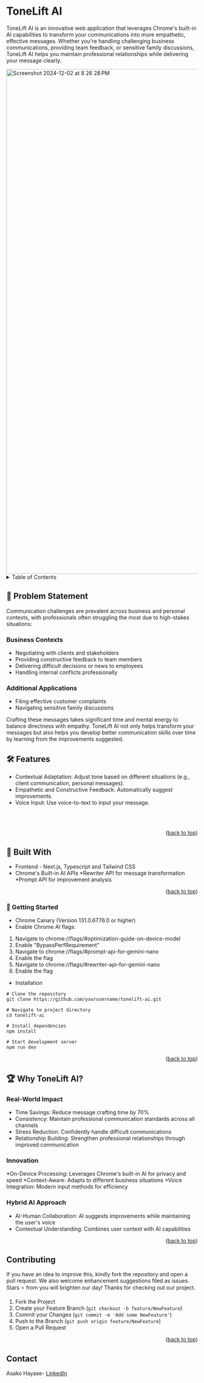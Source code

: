 <a id="readme-top"></a>
<h1> ToneLift AI </h1>

<div align="left">
  <p>
  ToneLift AI is an innovative web application that leverages Chrome's built-in AI capabilities to transform your communications into more empathetic, effective messages. Whether you're handling challenging business communications, providing team feedback, or sensitive family discussions, ToneLift AI helps you maintain professional relationships while delivering your message clearly.
</div>


<img width="1325" alt="Screenshot 2024-12-02 at 8 26 28 PM" src="https://github.com/user-attachments/assets/0624666b-13dc-4fa6-83cc-cb740d9f923c">



<!-- TABLE OF CONTENTS -->
<details>
  <summary>Table of Contents</summary>
  <ol>
    <li><a href="#problem-statement">Problem Statement</a> </li>
    <li><a href="#features">Features</a> </li>
    <li><a href="#built-with">Built With</a></li>
    <li><a href="#getting-started">Getting Started</a></li>
    <li><a href="#contact">Why ToneLift AI</a></li>
    <li><a href="#contributing">Contributing</a></li>
    <li><a href="#contact">Contact</a></li>
  </ol>
</details>



<!-- ABOUT THE PROJECT -->
## 🎯 Problem Statement
Communication challenges are prevalent across business and personal contexts, with professionals often struggling the most due to high-stakes situations:
### Business Contexts

* Negotiating with clients and stakeholders
* Providing constructive feedback to team members
* Delivering difficult decisions or news to employees
* Handling internal conflicts professionally

### Additional Applications

* Filing effective customer complaints
* Navigating sensitive family discussions


Crafting these messages takes significant time and mental energy to balance directness with empathy. ToneLift AI not only helps transform your messages but also helps you develop better communication skills over time by learning from the improvements suggested.


<!-- FEATURES-->
## 🛠️ Features
* Contextual Adaptation: Adjust tone based on different situations (e.g., client communication, personal messages).
* Empathetic and Constructive Feedback: Automatically suggest improvements.
* Voice Input: Use voice-to-text to input your message.
<br />
<br />

<p align="right">(<a href="#readme-top">back to top</a>)</p>

<!-- BUILT WITH -->
## 🧠 Built With

* Frontend - Next.js, Typescript and Tailwind CSS
* Chrome's Built-in AI APIs
  *Rewriter API for message transformation
  *Prompt API for improvement analysis

<p align="right">(<a href="#readme-top">back to top</a>)</p>


<!-- GETTING STARTED -->
### 🚀 Getting Started

* Chrome Canary (Version 131.0.6776.0 or higher)
* Enable Chrome AI flags:
1. Navigate to chrome://flags/#optimization-guide-on-device-model
2. Enable "BypassPerfRequirement"
3. Navigate to chrome://flags/#prompt-api-for-gemini-nano
4. Enable the flag
5. Navigate to chrome://flags/#rewriter-api-for-gemini-nano
6. Enable the flag


* Installation
```
# Clone the repository
git clone https://github.com/yourusername/tonelift-ai.git

# Navigate to project directory
cd tonelift-ai

# Install dependencies
npm install

# Start development server
npm run dev
```

<p align="right">(<a href="#readme-top">back to top</a>)</p>


<!-- WHY TONELIFT AI -->
## 🏆 Why ToneLift AI?
### Real-World Impact

* Time Savings: Reduce message crafting time by 70%
* Consistency: Maintain professional communication standards across all channels
* Stress Reduction: Confidently handle difficult communications
* Relationship Building: Strengthen professional relationships through improved communication

### Innovation

*On-Device Processing: Leverages Chrome's built-in AI for privacy and speed
*Context-Aware: Adapts to different business situations
*Voice Integration: Modern input methods for efficiency

### Hybrid AI Approach

* AI-Human Collaboration: AI suggests improvements while maintaining the user's voice
* Contextual Understanding: Combines user context with AI capabilities

<p align="right">(<a href="#readme-top">back to top</a>)</p>
   

<!-- CONTRIBUTING -->
## Contributing

If you have an idea to improve this, kindly fork the repository and open a pull request. We also welcome enhancement suggestions filed as issues. 
Stars ⭐ from you will brighten our day! Thanks for checking out our project.

1. Fork the Project
2. Create your Feature Branch (`git checkout -b feature/NewFeature`)
3. Commit your Changes (`git commit -m 'Add some NewFeature'`)
4. Push to the Branch (`git push origin feature/NewFeature`)
5. Open a Pull Request

<p align="right">(<a href="#readme-top">back to top</a>)</p>


<!-- CONTACT -->
## Contact

Asako Hayase- [LinkedIn](https://www.linkedin.com/in/asako-hayase-924508ba/)


